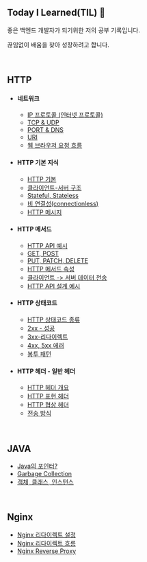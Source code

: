 ## Today I Learned(TIL) 📖
좋은 백엔드 개발자가 되기위한 저의 공부 기록입니다.


끊임없이 배움을 찾아 성장하려고 합니다.


<br>

## HTTP
* #### 네트워크
  * [IP 프로토콜 (인터넷 프로토콜)](./HTTP/ip-protocol.md)
  * [TCP & UDP](./HTTP/tcp-udp.md)
  * [PORT & DNS](./HTTP/port-dns.md)
  * [URI](./HTTP/uri.md)
  * [웹 브라우저 요청 흐름](./HTTP/web.md)
* #### HTTP 기본 지식
  * [HTTP 기본](./HTTP/everyhttp.md)
  * [클라이언트-서버 구조](./HTTP/client-server.md)
  * [Stateful, Stateless](./HTTP/stateless.md)
  * [비 연결성(connectionless)](./HTTP/connectionless.md)
  * [HTTP 메시지](./HTTP/message.md)

* #### HTTP 메서드
  * [HTTP API 예시](./HTTP/httpapi.md)
  * [GET, POST](./HTTP/getpost.md)
  * [PUT, PATCH, DELETE](./HTTP/put-path-delete.md)
  * [HTTP 메서드 속성](./HTTP/attrib.md)
  * [클라이언트 -> 서버 데이터 전송](./HTTP/submit.md) 
  * [HTTP API 설계 예시](./HTTP/http-api-example.md)

* #### HTTP 상태코드
  * [HTTP 상태코드 종류](./HTTP/status-code.md)
  * [2xx - 성공](./HTTP/2xx.md)
  * [3xx-리다이렉트](./HTTP/3xx.md)
  * [4xx, 5xx 에러](./HTTP/4xx,5xx.md)
  * [봉투 패턴](./HTTP/envelope-pattern.md)

* #### HTTP 헤더 - 일반 헤더
  * [HTTP 헤더 개요](./HTTP/http-header-v1.md)
  * [HTTP 표현 헤더](./HTTP/expression-header.md)
  * [HTTP 협상 헤더](./HTTP/Content-negotiation.md)
  * [전송 방식](./HTTP/transmission.md)

<br>

## JAVA
* [Java의 포인터?](./java/point.md)
* [Garbage Collection](./java/garbage-collection.md)
* [객체, 클래스, 인스턴스](./java/object.md)


<br>


## Nginx
- [Nginx 리다이렉트 설정](./nginx/default-conf.md)
- [Nginx 리다이렉트 흐름](./nginx/redirect.md)
- [Nginx Reverse Proxy](./nginx/reverse-proxy.md)